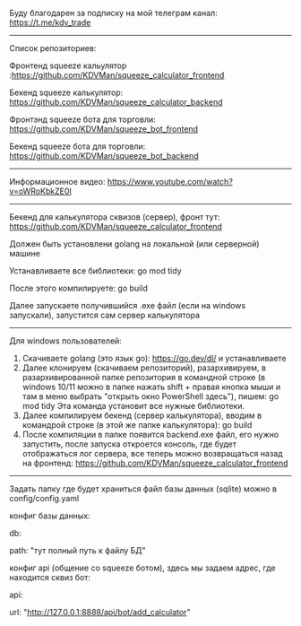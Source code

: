 Буду благодарен за подписку на мой телеграм канал: https://t.me/kdv_trade

----

Список репозиториев:

Фронтенд squeeze кальулятор :https://github.com/KDVMan/squeeze_calculator_frontend

Бекенд squeeze калькулятор: https://github.com/KDVMan/squeeze_calculator_backend

Фронтэнд squeeze бота для торговли: https://github.com/KDVMan/squeeze_bot_frontend

Бекенд squeeze бота для торговли: https://github.com/KDVMan/squeeze_bot_backend

----

Информационное видео: https://www.youtube.com/watch?v=oWRoKbkZE0I

----

Бекенд для калькулятора сквизов (сервер), фронт тут: https://github.com/KDVMan/squeeze_calculator_frontend

Должен быть установлени golang на локальной (или серверной) машине

Устанавливаете все библиотеки: go mod tidy

После этого компилируете: go build

Далее запускаете получившийся .exe файл (если на windows запускали), запустится сам сервер калькулятора

-----

Для windows пользователей:

1) Скачиваете golang (это язык go): https://go.dev/dl/ и устанавливаете
2) Далее клонируем (скачиваем репозиторий), разархивируем, в разархивированной папке репозитория в командной строке (в windows 10/11 можно в папке нажать shift + правая кнопка мыши и там в меню выбрать "открыть окно PowerShell здесь"), пишем: go mod tidy
   Эта команда установит все нужные библиотеки.
3) Далее компилируем бекенд (сервер калькулятора), вводим в командрой строке (в этой же папке калькулятора): go build
4) После компиляции в папке появится backend.exe файл, его нужно запустить, после запуска откроется консоль, где будет отображаться лог сервера, все теперь можно возвращаться назад на фронтенд: https://github.com/KDVMan/squeeze_calculator_frontend

-----

Задать папку где будет храниться файл базы данных (sqlite) можно в config/config.yaml

конфиг базы данных:

db:

path: "тут полный путь к файлу БД"

конфиг api (общение со squeeze ботом), здесь мы задаем адрес, где находится сквиз бот:

api:

url: "http://127.0.0.1:8888/api/bot/add_calculator"